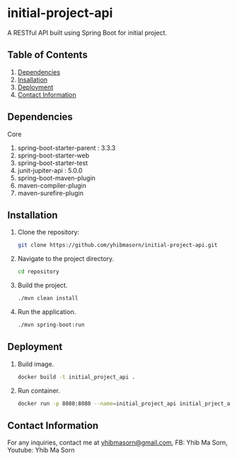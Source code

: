 # initial-project-api
A RESTful API built using Spring Boot for initial project.

## Table of Contents
1. [Dependencies](#dependencies)
2. [Insallation](#installation)
3. [Deployment](#deployment)
4. [Contact Information](#contactinformation)

## Dependencies
Core
1. spring-boot-starter-parent : 3.3.3
2. spring-boot-starter-web
3. spring-boot-starter-test
4. junit-jupiter-api : 5.0.0
5. spring-boot-maven-plugin
6. maven-compiler-plugin
7. maven-surefire-plugin

## Installation
1. Clone the repository:
   ```bash
   git clone https://github.com/yhibmasorn/initial-project-api.git
2. Navigate to the project directory.
   ```bash
   cd repository
3. Build the project.
   ```bash
   ./mvn clean install
4. Run the application.
   ```bash
   ./mvn spring-boot:run

## Deployment
1. Build image.
   ```bash
   docker build -t initial_project_api .
2. Run container.
   ```bash
   docker run -p 8080:8080 --name=initial_project_api initial_prject_api

## Contact Information
For any inquiries, contact me at [yhibmasorn@gmail.com](yhibmasorn@gmail.com), FB: Yhib Ma Sorn, Youtube: Yhib Ma Sorn
